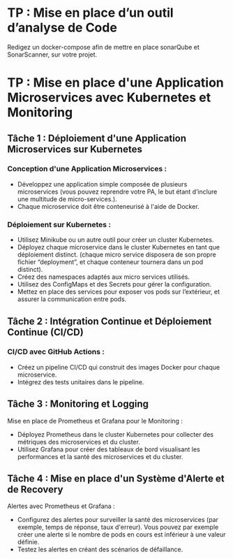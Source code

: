 # TP : Mise en place d’un outil d’analyse de Code
Redigez un docker-compose afin de mettre en place sonarQube et SonarScanner, sur votre projet.

# TP : Mise en place d'une Application Microservices avec Kubernetes et Monitoring

## Tâche 1 : Déploiement d'une Application Microservices sur Kubernetes

### Conception d'une Application Microservices :
* Développez une application simple composée de plusieurs microservices (vous pouvez reprendre votre PA, le but étant d’inclure une multitude de micro-services.). 
* Chaque microservice doit être conteneurisé à l'aide de Docker. 

### Déploiement sur Kubernetes :
* Utilisez Minikube ou un autre outil pour créer un cluster Kubernetes.
* Déployez chaque microservice dans le cluster Kubernetes en tant que déploiement distinct. (chaque micro service disposera de son propre fichier “deployment”, et chaque conteneur tournera dans un pod distinct).
* Créez des namespaces adaptés aux micro services utilisés.
* Utilisez des ConfigMaps et des Secrets pour gérer la configuration.
* Mettez en place des services pour exposer vos pods sur l’extérieur, et
assurer la communication entre pods.

## Tâche 2 : Intégration Continue et Déploiement Continue (CI/CD)

### CI/CD avec GitHub Actions :
* Créez un pipeline CI/CD qui construit des images Docker pour chaque
microservice.
* Intégrez des tests unitaires dans le pipeline.
 
## Tâche 3 : Monitoring et Logging
Mise en place de Prometheus et Grafana pour le Monitoring :
* Déployez Prometheus dans le cluster Kubernetes pour collecter des
métriques des microservices et du cluster.
* Utilisez Grafana pour créer des tableaux de bord visualisant les
performances et la santé des microservices et du cluster.

## Tâche 4 : Mise en place d'un Système d'Alerte et de Recovery
Alertes avec Prometheus et Grafana :
* Configurez des alertes pour surveiller la santé des microservices (par
exemple, temps de réponse, taux d'erreur). Vous pouvez par exemple créer une alerte si le nombre de pods en cours est inférieur à une valeur définie.
* Testez les alertes en créant des scénarios de défaillance.
